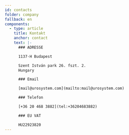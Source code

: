 ```yaml
---
id: contacts
folder: company
fallback: en
components:
  - type: article
    title: Kontakt
    anchor: contact
    text: |-
      ### ADRESSE

      1137-H Budapest

      Szent István park 26. fszt. 2.
      Hungary

      ### Email

      [mail@urosystem.com](mailto:mail@urosystem.com)

      ### Telefon

      [+36 20 468 3882](tel:+36204683882)

      ### EU VAT

      HU22923820
---
```

